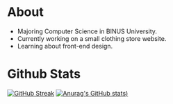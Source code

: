 # About
* Majoring Computer Science in BINUS University.
* Currently working on a small clothing store website.
* Learning about front-end design.

# Github Stats
[![GitHub Streak](https://streak-stats.demolab.com/?user=aeschyluos&theme=dark)](https://git.io/streak-stats)
[![Anurag's GitHub stats](https://github-readme-stats.vercel.app/api?username=aeschyluos&show_icons=true&theme=dark))](https://github.com/anuraghazra/github-readme-stats)
